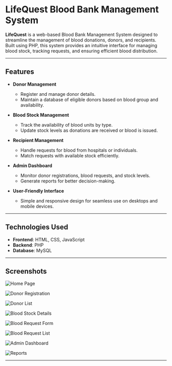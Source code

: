# LifeQuest Blood Bank Management System  

**LifeQuest** is a web-based Blood Bank Management System designed to streamline the management of blood donations, donors, and recipients. Built using PHP, this system provides an intuitive interface for managing blood stock, tracking requests, and ensuring efficient blood distribution.

---

## Features  

- **Donor Management**  
  - Register and manage donor details.  
  - Maintain a database of eligible donors based on blood group and availability.  

- **Blood Stock Management**  
  - Track the availability of blood units by type.  
  - Update stock levels as donations are received or blood is issued.  

- **Recipient Management**  
  - Handle requests for blood from hospitals or individuals.  
  - Match requests with available stock efficiently.  

- **Admin Dashboard**  
  - Monitor donor registrations, blood requests, and stock levels.  
  - Generate reports for better decision-making.  

- **User-Friendly Interface**  
  - Simple and responsive design for seamless use on desktops and mobile devices.  

---

## Technologies Used  

- **Frontend**: HTML, CSS, JavaScript  
- **Backend**: PHP  
- **Database**: MySQL  

---

## Screenshots  

![Home Page](https://github.com/RabadeJanhvi-45/BrainTumor-App/assets/91745609/42e92f20-30df-4464-afac-921b9e96afdc)  


![Donor Registration](https://github.com/RabadeJanhvi-45/BrainTumor-App/assets/91745609/9a40996e-8db2-497a-87db-befb1830bc07)  


![Donor List](https://github.com/RabadeJanhvi-45/BrainTumor-App/assets/91745609/e5877b8a-b234-4397-9965-1c34c7a7fc01)  
  
![Blood Stock Details](https://github.com/RabadeJanhvi-45/BrainTumor-App/assets/91745609/3d5d7efd-8107-450d-a1cd-f2c4e6064ff0)  

![Blood Request Form](https://github.com/RabadeJanhvi-45/BrainTumor-App/assets/91745609/110842bd-6476-4aa1-9e52-dc871691a755)  

![Blood Request List](https://github.com/RabadeJanhvi-45/BrainTumor-App/assets/91745609/ab04d960-322c-4828-87a9-27d692f122ec)  
 
![Admin Dashboard](https://github.com/RabadeJanhvi-45/BrainTumor-App/assets/91745609/a1ef7ced-d0bd-4d4a-9f5d-d15b9b07be10)  

![Reports](https://github.com/RabadeJanhvi-45/BrainTumor-App/assets/91745609/7be19fbf-3774-4e7c-ab83-ada70da6b7ed)  

---

